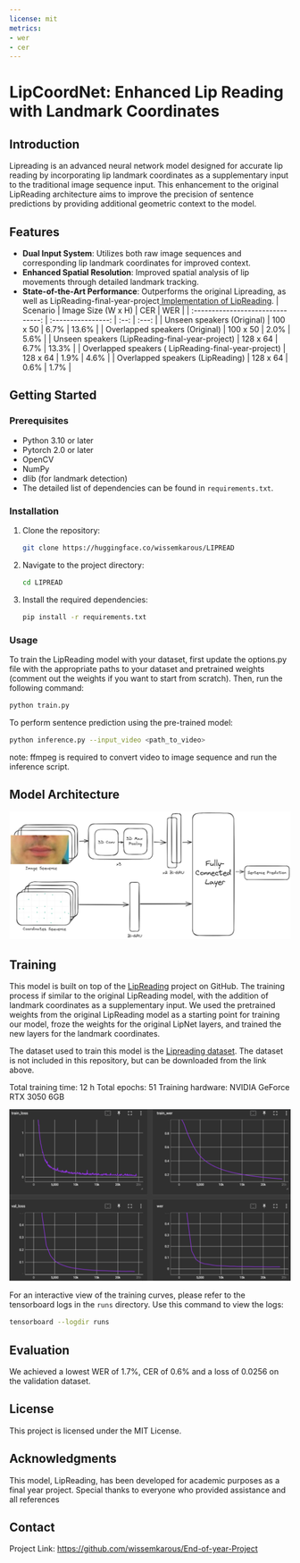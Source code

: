 ```yaml
---
license: mit
metrics:
- wer
- cer
---
```


# LipCoordNet: Enhanced Lip Reading with Landmark Coordinates

## Introduction

Lipreading is an advanced neural network model designed for accurate lip reading by incorporating lip landmark coordinates as a supplementary input to the traditional image sequence input. This enhancement to the original LipReading architecture aims to improve the precision of sentence predictions by providing additional geometric context to the model.

## Features

- **Dual Input System**: Utilizes both raw image sequences and corresponding lip landmark coordinates for improved context.
- **Enhanced Spatial Resolution**: Improved spatial analysis of lip movements through detailed landmark tracking.
- **State-of-the-Art Performance**: Outperforms the original Lipreading, as well as  LipReading-final-year-project[ Implementation of LipReading](https://github.com/wissemkarous/Lip-reading-Final-Year-Project).
  | Scenario | Image Size (W x H) | CER | WER |
  | :-------------------------------: | :----------------: | :--: | :---: |
  | Unseen speakers (Original) | 100 x 50 | 6.7% | 13.6% |
  | Overlapped speakers (Original) | 100 x 50 | 2.0% | 5.6% |
  | Unseen speakers (LipReading-final-year-project) | 128 x 64 | 6.7% | 13.3% |
  | Overlapped speakers ( LipReading-final-year-project) | 128 x 64 | 1.9% | 4.6% |
  | Overlapped speakers (LipReading) | 128 x 64 | 0.6% | 1.7% |

## Getting Started

### Prerequisites

- Python 3.10 or later
- Pytorch 2.0 or later
- OpenCV
- NumPy
- dlib (for landmark detection)
- The detailed list of dependencies can be found in `requirements.txt`.

### Installation

1. Clone the repository:

   ```bash
   git clone https://huggingface.co/wissemkarous/LIPREAD
   ```

2. Navigate to the project directory:
   ```bash
   cd LIPREAD
   ```
3. Install the required dependencies:
   ```bash
   pip install -r requirements.txt
   ```

### Usage

To train the LipReading model with your dataset, first update the options.py file with the appropriate paths to your dataset and pretrained weights (comment out the weights if you want to start from scratch). Then, run the following command:

```bash
python train.py
```

To perform sentence prediction using the pre-trained model:

```bash
python inference.py --input_video <path_to_video>
```

note: ffmpeg is required to convert video to image sequence and run the inference script.

## Model Architecture

![LipReading model architecture](./assets/LipCoordNet_model_architecture.png)

## Training

This model is built on top of the [LipReading](https://github.com/wissemkarous/Lip-reading-Final-Year-Project) project on GitHub. The training process if similar to the original LipReading model, with the addition of landmark coordinates as a supplementary input. We used the pretrained weights from the original LipReading model as a starting point for training our model, froze the weights for the original LipNet layers, and trained the new layers for the landmark coordinates.

The dataset used to train this model is the [Lipreading dataset](https://huggingface.co/datasets/wissemkarous/lipreading). The dataset is not included in this repository, but can be downloaded from the link above.

Total training time: 12 h
Total epochs: 51
Training hardware: NVIDIA GeForce RTX 3050 6GB

![LipReading training curves](./assets/training_graphs.png)

For an interactive view of the training curves, please refer to the tensorboard logs in the `runs` directory.
Use this command to view the logs:

```bash
tensorboard --logdir runs
```

## Evaluation

We achieved a lowest WER of 1.7%, CER of 0.6% and a loss of 0.0256 on the validation dataset.

## License

This project is licensed under the MIT License.

## Acknowledgments

This model, LipReading, has been developed for academic purposes as a final year project. Special thanks to everyone who provided assistance and all references
## Contact

Project Link: https://github.com/wissemkarous/End-of-year-Project